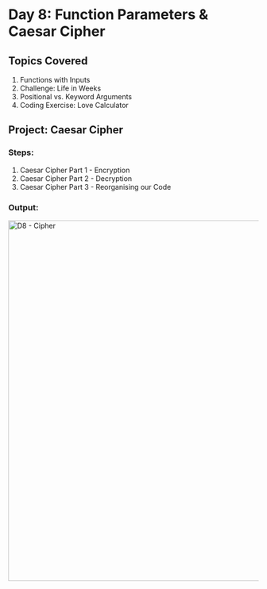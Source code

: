 # Day 8: Function Parameters & Caesar Cipher

## Topics Covered
1. Functions with Inputs
2. Challenge: Life in Weeks
3. Positional vs. Keyword Arguments
4. Coding Exercise: Love Calculator

## Project: Caesar Cipher
### Steps:
1. Caesar Cipher Part 1 - Encryption
2. Caesar Cipher Part 2 - Decryption
3. Caesar Cipher Part 3 - Reorganising our Code

### Output:
<img width="1366" height="727" alt="D8 - Cipher" src="https://github.com/user-attachments/assets/0d74cad8-faf7-4aa2-8397-d97d147f80c7" />
